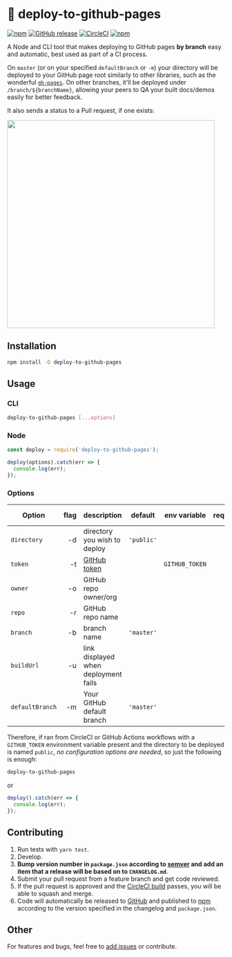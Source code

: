 # :rocket: deploy-to-github-pages

[![npm](https://img.shields.io/npm/v/deploy-to-github-pages.svg)](https://www.npmjs.com/package/deploy-to-github-pages)
[![GitHub release](https://img.shields.io/github/release/oliverviljamaa/deploy-to-github-pages.svg)](https://github.com/oliverviljamaa/deploy-to-github-pages/releases)
[![CircleCI](https://img.shields.io/circleci/project/github/oliverviljamaa/deploy-to-github-pages/master.svg)](https://circleci.com/gh/oliverviljamaa/deploy-to-github-pages)
[![npm](https://img.shields.io/npm/l/deploy-to-github-pages.svg)](https://github.com/oliverviljamaa/deploy-to-github-pages/blob/master/LICENSE)

A Node and CLI tool that makes deploying to GitHub pages **by branch** easy and automatic, best used as part of a CI process.

On `master` (or on your specified `defaultBranch` or `-m`) your directory will be deployed to your GitHub page root similarly to other libraries, such as the wonderful [`gh-pages`](https://www.npmjs.com/package/gh-pages).
On other branches, it'll be deployed under `/branch/${branchName}`, allowing your peers to QA your built docs/demos easily for better feedback.

It also sends a status to a Pull request, if one exists:

<img src="https://user-images.githubusercontent.com/5443561/37659087-e9f1cc14-2c46-11e8-82cf-1e76750d0e3f.gif" width="480">

## Installation

```bash
npm install -D deploy-to-github-pages
```

## Usage

### CLI

```bash
deploy-to-github-pages [...options]
```

### Node

```javascript
const deploy = require('deploy-to-github-pages');

deploy(options).catch(err => {
  console.log(err);
});
```

### Options

| Option          | flag | description                                        | default    | env variable   | required | required in CI |
| --------------- | ---: | -------------------------------------------------- | ---------- | -------------- | -------: | -------------: |
| `directory`     |   -d | directory you wish to deploy                       | `'public'` |                |       \* |             \* |
| `token`         |   -t | [GitHub token](https://github.com/settings/tokens) |            | `GITHUB_TOKEN` |       \* |             \* |
| `owner`         |   -o | GitHub repo owner/org                              |            |                |       \* |                |
| `repo`          |   -r | GitHub repo name                                   |            |                |       \* |                |
| `branch`        |   -b | branch name                                        | `'master'` |                |       \* |                |
| `buildUrl`      |   -u | link displayed when deployment fails               |            |                |          |                |
| `defaultBranch` |   -m | Your GitHub default branch                         | `'master'` |                |          |                |

Therefore, if ran from CircleCI or GitHub Actions workflows with a `GITHUB_TOKEN` environment variable present and the directory to be deployed is named `public`, _no configuration options are needed_, so just the following is enough:

```bash
deploy-to-github-pages
```

or

```javascript
deploy().catch(err => {
  console.log(err);
});
```

## Contributing

1. Run tests with `yarn test`.
1. Develop.
1. **Bump version number in `package.json` according to [semver](http://semver.org/) and add an item that a release will be based on to `CHANGELOG.md`**.
1. Submit your pull request from a feature branch and get code reviewed.
1. If the pull request is approved and the [CircleCI build](https://circleci.com/gh/oliverviljamaa/deploy-to-github-pages) passes, you will be able to squash and merge.
1. Code will automatically be released to [GitHub](https://github.com/oliverviljamaa/deploy-to-github-pages/releases) and published to [npm](https://www.npmjs.com/package/deploy-to-github-pages) according to the version specified in the changelog and `package.json`.

## Other

For features and bugs, feel free to [add issues](https://github.com/oliverviljamaa/deploy-to-github-pages/issues) or contribute.
